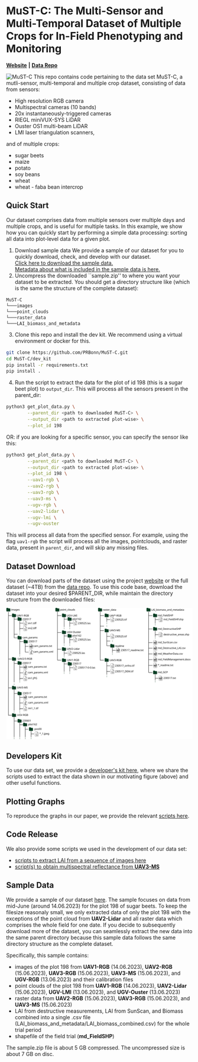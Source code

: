 # MuST-C: The Multi-Sensor and Multi-Temporal Dataset of Multiple Crops for In-Field Phenotyping and Monitoring


[**Website**](https://www.ipb.uni-bonn.de/data/MuST-C/) **|** [**Data Repo**](https://bonndata.uni-bonn.de/previewurl.xhtml?token=86b0cc03-24d8-4129-ac31-3ecbdadd60fd)

![MuST-C](https://github.com/user-attachments/assets/29f64697-294b-4087-9851-642c491566c6)
This repo contains code pertaining to the data set MuST-C, a mutli-sensor, multi-temporal and multiple crop dataset, consisting of data from sensors:   
* High resolution RGB camera
* Multispectral cameras (10 bands)
* 20x instantaneously-triggered cameras 
* RIEGL miniVUX-SYS LiDAR
* Ouster OS1 multi-beam LiDAR
* LMI laser triangulation scanners, 

and of multiple crops:
* sugar beets
* maize
* potato
* soy beans
* wheat
* wheat - faba bean intercrop

## Quick Start
Our dataset comprises data from multiple sensors over multiple days and multiple crops, and is useful for multiple tasks.
In this example, we show how you can quickly start by performing a simple data processing: sorting all data into plot-level data for a given plot.

1. Download sample data
We provide a sample of our dataset for you to quickly download, check, and develop with our dataset.  
[Click here to download the sample data.](https://bonndata.uni-bonn.de/api/access/datafile/:persistentId?persistentId=doi:10.60507/FK2/OX9XTM/YDODS9&key=86b0cc03-24d8-4129-ac31-3ecbdadd60fd)  
[Metadata about what is included in the sample data is here.](#sample-data)  
2. Uncompress the downloaded ``sample.zip'' to where you want your dataset to be extracted.
  You should get a directory structure like (which is the same the structure of the complete dataset):
```
MuST-C
└───images
└───point_clouds
└───raster_data
└───LAI_biomass_and_metadata
```
3. Clone this repo and install the dev kit. We recommend using a virtual environment or docker for this.
```bash
git clone https://github.com/PRBonn/MuST-C.git
cd MuST-C/dev_kit
pip install -r requirements.txt
pip install .
```
4. Run the script to extract the data for the plot of id 198 (this is a sugar beet plot) to `output_dir`. This will process all the sensors present in the parent_dir:
```bash
python3 get_plot_data.py \
        --parent_dir <path to downloaded MuST-C> \
        --output_dir <path to extracted plot-wise> \
        --plot_id 198
```
OR: if you are looking for a specific sensor, you can specify the sensor like this:
```bash
python3 get_plot_data.py \
        --parent_dir <path to downloaded MuST-C> \
        --output_dir <path to extracted plot-wise> \
        --plot_id 198 \
        --uav1-rgb \
        --uav2-rgb \
        --uav3-rgb \
        --uav3-ms \
        --ugv-rgb \
        --uav2-lidar \
        --ugv-lmi \
        --ugv-ouster
```
This will process all data from the specified sensor. For example, using the flag `uav1-rgb` the script will process all the images, pointclouds, and raster data, present in `parent_dir`, and will skip any missing files.

## Dataset Download
You can download parts of the dataset using the project [website](https://www.ipb.uni-bonn.de/data/MuST-C/)
or the full dataset (~4TB) from the [data repo](https://bonndata.uni-bonn.de/previewurl.xhtml?token=86b0cc03-24d8-4129-ac31-3ecbdadd60fd).
To use this code base, download the dataset into your desired $PARENT_DIR, while maintain the directory structure from the downloaded files:

![folder structure](./assets/folder_structure.svg)

## Developers Kit
To use our data set, we provide a [developer's kit here](dev_kit),
where we share the scripts used to extract the data shown in our motivating figure (above) and other useful functions.

## Plotting Graphs
To reproduce the graphs in our paper, we provide the relevant [scripts here](plot_graphs_from_paper).

## Code Release
We also provide some scripts we used in the development of our data set:
* [scripts to extract LAI from a sequence of images here](md_Destructive_LAI)
* [script(s) to obtain multispectral reflectance from **UAV3-MS**](UAV3-MS)

## Sample Data
We provide a sample of our dataset [here](https://bonndata.uni-bonn.de/api/access/datafile/:persistentId?persistentId=doi:10.60507/FK2/OX9XTM/0J1Y8F&key=86b0cc03-24d8-4129-ac31-3ecbdadd60fd).
The sample focuses on data from mid-June (around 14.06.2023) for the plot 198 of sugar beets.
To keep the filesize reasonaly small, we only extracted data of only the plot 198 with the exceptions of the point cloud from  **UAV2-Lidar** and all raster data which comprises the whole field for one date.
If you decide to subsequently download more of the dataset, you can seamlessly extract the new data into the same parent directory because this sample data follows the same directory structure as the complete dataset.

Specifically, this sample contains:
+ images of the plot 198 from **UAV1-RGB** (14.06.2023), **UAV2-RGB** (15.06.2023), **UAV3-RGB** (15.06.2023), **UAV3-MS** (15.06.2023), and **UGV-RGB** (13.06.2023) and their calibration files
+ point clouds of the plot 198 from **UAV1-RGB** (14.06.2023), **UAV2-Lidar** (15.06.2023), **UGV-LMI** (13.06.2023), and **UGV-Ouster** (13.06.2023)
+ raster data from **UAV2-RGB** (15.06.2023), **UAV3-RGB** (15.06.2023), and **UAV3-MS** (15.06.2023)
+ LAI from destructive measurements, LAI from SunScan, and Biomass combined into a single .csv file (LAI\_biomass\_and\_metadata/LAI\_biomass\_combined.csv) for the whole trial period
+ shapefile of the field trial (**md_FieldSHP**)

The sample.zip file is about 5 GB compressed. The uncompressed size is about 7 GB on disc. 

